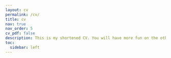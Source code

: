 ```yaml
---
layout: cv
permalink: /cv/
title: cv
nav: true
nav_order: 5
cv_pdf: false
description: This is my shortened CV. You will have more fun on the other pages.
toc:
  sidebar: left
---
```

